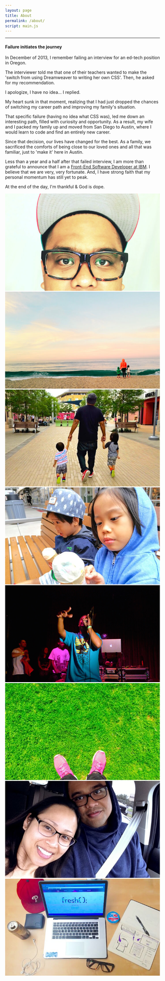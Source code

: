 ```yaml
---
layout: page
title: About
permalink: /about/
script: main.js
---
```

<hr class="divider-blue">

#### Failure initiates the journey

In December of 2013, I remember failing an interview for an ed-tech position in Oregon.

The interviewer told me that one of their teachers wanted to make the 'switch from using Dreamweaver to writing her own CSS'. Then, he asked for my recommendation.

<span class="quote">I apologize, I have no idea...</span> I replied.

My heart sunk in that moment, realizing that I had just dropped the chances of switching my career path and improving my family's situation.

That specific failure (having no idea what CSS was), led me down an interesting path, filled with curiosity and opportunity. As a result, my wife and I packed my family up and moved from San Diego to Austin, where I would learn to code and find an entirely new career.

Since that decision, our lives have changed for the best. As a family, we sacrificed the comforts of being close to our loved ones and all that was familiar, just to 'make it' here in Austin.

Less than a year and a half after that failed interview, I am more than grateful to announce that I am a [Front-End Software Developer at IBM](/work). I believe that we are very, very fortunate. And, I have strong faith that my personal momentum has still yet to peak.

At the end of the day, I'm thankful & God is dope.

<section class="highlight-set">
	<div class="highlight-set-photo">
		<img src="/assets/ran_2016.jpg" alt="my glasses">
	</div>
	<div class="highlight-set-photo">
		<img src="/assets/beach.jpg" alt="wife and the boys at the beach">
	</div>
	<div class="highlight-set-photo">
		<img src="/assets/boys.jpg" alt="walking with my sons">
	</div>
	<div class="highlight-set-photo">
		<img src="/assets/ice_cream.jpg" alt="Evan and Pax eating ice cream">
	</div>
	<div class="highlight-set-photo">
		<img src="/assets/rhyme.jpg" alt="performing on stage">
	</div>
	<div class="highlight-set-photo">
		<img src="/assets/grass.jpg" alt="shoes on the grass">
	</div>
	<div class="highlight-set-photo">
		<img src="/assets/wife.jpg" alt="me and my wife">
	</div>
	<div class="highlight-set-photo">
		<img src="/assets/space.jpg" alt="my workspace">
	</div>
</section>